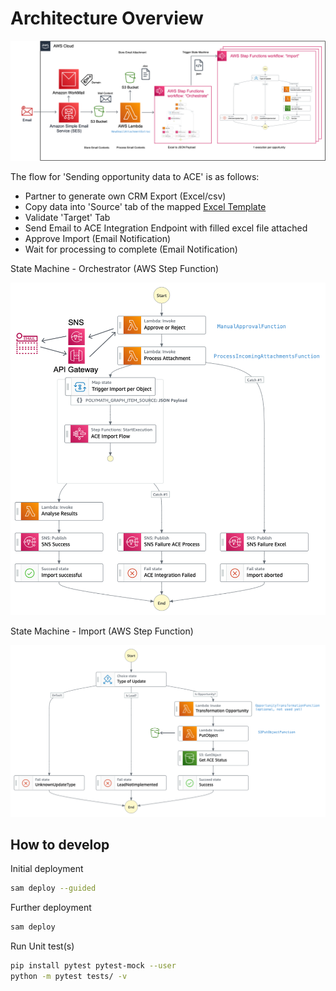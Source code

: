 # Architecture Overview

![image](images/architecture1.png)

The flow for 'Sending opportunity data to ACE' is as follows:

- Partner to generate own CRM Export (Excel/csv)
- Copy data into 'Source' tab of the mapped [Excel Template](https://github.com/aws-samples/aws-partner-custom-crm-connector/raw/main/ace_import_tmpl.xlsx)
- Validate 'Target' Tab
- Send Email to ACE Integration Endpoint with filled excel file attached
- Approve Import (Email Notification)
- Wait for processing to complete (Email Notification)

State Machine - Orchestrator (AWS Step Function)

![image](images/architecture2.png)

State Machine - Import (AWS Step Function)

![image](images/architecture3.png) 

## How to develop

Initial deployment
```bash
sam deploy --guided
```

Further deployment
```bash
sam deploy
```

Run Unit test(s)
```bash
pip install pytest pytest-mock --user
python -m pytest tests/ -v
```
